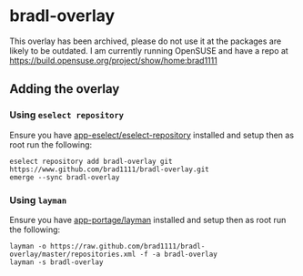 # bradl-overlay
This overlay has been archived, please do not use it at the packages are likely to be outdated.
I am currently running OpenSUSE and have a repo at https://build.opensuse.org/project/show/home:brad1111

## Adding the overlay
### Using `eselect repository`
Ensure you have [app-eselect/eselect-repository](https://wiki.gentoo.org/wiki/Eselect/Repository) installed and setup then as root run the following: 
```
eselect repository add bradl-overlay git https://www.github.com/brad1111/bradl-overlay.git
emerge --sync bradl-overlay
```
### Using `layman`
Ensure you have [app-portage/layman](https://wiki.gentoo.org/wiki/Layman) installed and setup then as root run the following:
```
layman -o https://raw.github.com/brad1111/bradl-overlay/master/repositories.xml -f -a bradl-overlay
layman -s bradl-overlay
```
